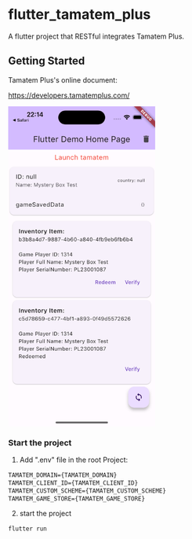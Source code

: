 # flutter_tamatem_plus

A flutter project that RESTful integrates Tamatem Plus.

## Getting Started


Tamatem Plus's online document:

https://developers.tamatemplus.com/

<img src="./screenshots/SimulatorScreenshot-iPhone15.png" width = "300" alt="tamatemplus" align=center />

### Start the project

1. Add ".env" file in the root Project:

```
TAMATEM_DOMAIN={TAMATEM_DOMAIN}
TAMATEM_CLIENT_ID={TAMATEM_CLIENT_ID}
TAMATEM_CUSTOM_SCHEME={TAMATEM_CUSTOM_SCHEME}
TAMATEM_GAME_STORE={TAMATEM_GAME_STORE}
```

2. start the project
```
flutter run
```